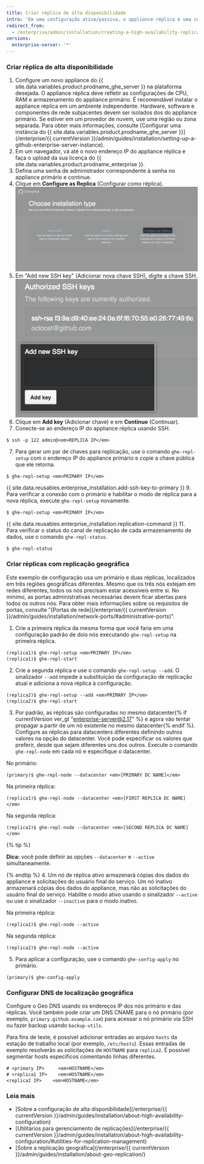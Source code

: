 ```yaml
---
title: Criar réplica de alta disponibilidade
intro: 'Em uma configuração ativa/passiva, o appliance réplica é uma cópia redundante do appliance primário. Em caso de falha no appliance primário, o modo de alta disponibilidade permitirá que a réplica atue como appliance primário, mitigando as interrupções de serviço.'
redirect_from:
  - /enterprise/admin/installation/creating-a-high-availability-replica
versions:
  enterprise-server: '*'
---
```


### Criar réplica de alta disponibilidade

1. Configure um novo appliance do {{ site.data.variables.product.prodname_ghe_server }} na plataforma desejada. O appliance réplica deve refletir as configurações de CPU, RAM e armazenamento do appliance primário. É recomendável instalar o appliance réplica em um ambiente independente. Hardware, software e componentes de rede subjacentes devem ser isolados dos do appliance primário. Se estiver em um provedor de nuvem, use uma região ou zona separada. Para obter mais informações, consulte [Configurar uma instância do {{ site.data.variables.product.prodname_ghe_server }}](/enterprise/{{ currentVersion }}/admin/guides/installation/setting-up-a-github-enterprise-server-instance).
2. Em um navegador, vá até o novo endereço IP do appliance réplica e faça o upload da sua licença do {{ site.data.variables.product.prodname_enterprise }}.
3. Defina uma senha de administrador correspondente à senha no appliance primário e continue.
4. Clique em **Configure as Replica** (Configurar como réplica). ![Opções de instalação com link para configurar a nova instância como réplica](/assets/images/enterprise/management-console/configure-as-replica.png)
5. Em "Add new SSH key" (Adicionar nova chave SSH), digite a chave SSH. ![Adicionar chave SSH](/assets/images/enterprise/management-console/add-ssh-key.png)
6. Clique em **Add key** (Adicionar chave) e em **Continue** (Continuar).
6. Conecte-se ao endereço IP do appliance réplica usando SSH.
  ```shell
  $ ssh -p 122 admin@<em>REPLICA IP</em>
  ```
7. Para gerar um par de chaves para replicação, use o comando `ghe-repl-setup` com o endereço IP do appliance primário e copie a chave pública que ele retorna.
  ```shell
  $ ghe-repl-setup <em>PRIMARY IP</em>
  ```
{{ site.data.reusables.enterprise_installation.add-ssh-key-to-primary }}
9. Para verificar a conexão com o primário e habilitar o modo de réplica para a nova réplica, execute `ghe-repl-setup` novamente.
  ```shell
  $ ghe-repl-setup <em>PRIMARY IP</em>
  ```
{{ site.data.reusables.enterprise_installation.replication-command }}
11. Para verificar o status do canal de replicação de cada armazenamento de dados, use o comando `ghe-repl-status`.
  ```shell
  $ ghe-repl-status
  ```

### Criar réplicas com replicação geográfica

Este exemplo de configuração usa um primário e duas réplicas, localizados em três regiões geográficas diferentes. Mesmo que os três nós estejam em redes diferentes, todos os nós precisam estar acessíveis entre si. No mínimo, as portas administrativas necessárias devem ficar abertas para todos os outros nós. Para obter mais informações sobre os requisitos de portas, consulte "[Portas de rede](/enterprise/{{ currentVersion }}/admin/guides/installation/network-ports/#administrative-ports)".

1. Crie a primeira réplica da mesma forma que você faria em uma configuração padrão de dois nós executando `ghe-repl-setup` na primeira réplica.
  ```shell
  (replica1)$ ghe-repl-setup <em>PRIMARY IP</em>
  (replica1)$ ghe-repl-start
  ```
2. Crie a segunda réplica e use o comando `ghe-repl-setup --add`. O sinalizador `--add` impede a substituição da configuração de replicação atual e adiciona a nova réplica à configuração.
  ```shell
  (replica2)$ ghe-repl-setup --add <em>PRIMARY IP</em>
  (replica2)$ ghe-repl-start
  ```
3. Por padrão, as réplicas são configuradas no mesmo datacenter{% if currentVersion ver_gt "enterprise-server@2.17" %} e agora vão tentar propagar a partir de um nó existente no mesmo datacenter{% endif %}. Configure as réplicas para datacenters diferentes definindo outros valores na opção do datacenter. Você pode especificar os valores que preferir, desde que sejam diferentes uns dos outros. Execute o comando `ghe-repl-node` em cada nó e especifique o datacenter.

  No primário:
  ```shell
  (primary)$ ghe-repl-node --datacenter <em>[PRIMARY DC NAME]</em>
  ```
  Na primeira réplica:
  ```shell
  (replica1)$ ghe-repl-node --datacenter <em>[FIRST REPLICA DC NAME]</em>
  ```
  Na segunda réplica:
  ```shell
  (replica2)$ ghe-repl-node --datacenter <em>[SECOND REPLICA DC NAME]</em>
  ```
  {% tip %}

  **Dica:** você pode definir as opções `--datacenter` e `--active` simultaneamente.

  {% endtip %}
4. Um nó de réplica ativo armazenará cópias dos dados do appliance e solicitações do usuário final do serviço. Um nó inativo armazenará cópias dos dados do appliance, mas não as solicitações do usuário final do serviço. Habilite o modo ativo usando o sinalizador `--active` ou use o sinalizador `--inactive` para o modo inativo.

  Na primeira réplica:
  ```shell
  (replica1)$ ghe-repl-node --active
  ```
  Na segunda réplica:
  ```shell
  (replica2)$ ghe-repl-node --active
  ```
5. Para aplicar a configuração, use o comando `ghe-config-apply` no primário.
  ```shell
  (primary)$ ghe-config-apply
  ```

### Configurar DNS de localização geográfica

Configure o Geo DNS usando os endereços IP dos nós primário e das réplicas. Você também pode criar um DNS CNAME para o nó primário (por exemplo, `primary.github.example.com`) para acessar o nó primário via SSH ou fazer backup usando `backup-utils`.

Para fins de teste, é possível adicionar entradas ao arquivo `hosts` da estação de trabalho local (por exemplo, `/etc/hosts`). Essas entradas de exemplo resolverão as solicitações de `HOSTNAME` para `replica2`. É possível segmentar hosts específicos comentando linhas diferentes.

```
# <primary IP>     <em>HOSTNAME</em>
# <replica1 IP>    <em>HOSTNAME</em>
<replica2 IP>    <em>HOSTNAME</em>
```

### Leia mais

- [Sobre a configuração de alta disponibilidade](/enterprise/{{ currentVersion }}/admin/guides/installation/about-high-availability-configuration)
- [Utilitários para gerenciamento de replicações](/enterprise/{{ currentVersion }}/admin/guides/installation/about-high-availability-configuration/#utilities-for-replication-management)
- [Sobre a replicação geográfica](/enterprise/{{ currentVersion }}/admin/guides/installation/about-geo-replication/)
